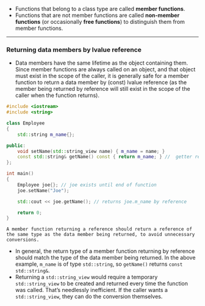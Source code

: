 - Functions that belong to a class type are called **member functions**.
- Functions that are not member functions are called **non-member functions** (or occasionally **free functions**) to distinguish them from member functions.

---

### Returning data members by lvalue reference
- Data members have the same lifetime as the object containing them. Since member functions are always called on an object, and that object must exist in the scope of the caller, it is generally safe for a member function to return a data member by (const) lvalue reference (as the member being returned by reference will still exist in the scope of the caller when the function returns).

```cpp
#include <iostream>
#include <string>

class Employee
{
	std::string m_name{};

public:
	void setName(std::string_view name) { m_name = name; }
	const std::string& getName() const { return m_name; } //  getter returns by const reference
};

int main()
{
	Employee joe{}; // joe exists until end of function
	joe.setName("Joe");

	std::cout << joe.getName(); // returns joe.m_name by reference

	return 0;
}
```

```ad-tip
A member function returning a reference should return a reference of the same type as the data member being returned, to avoid unnecessary conversions.
```

- In general, the return type of a member function returning by reference should match the type of the data member being returned. In the above example, `m_name` is of type `std::string`, so `getName()` returns `const std::string&`.
- Returning a `std::string_view` would require a temporary `std::string_view` to be created and returned every time the function was called. That’s needlessly inefficient. If the caller wants a `std::string_view`, they can do the conversion themselves.
